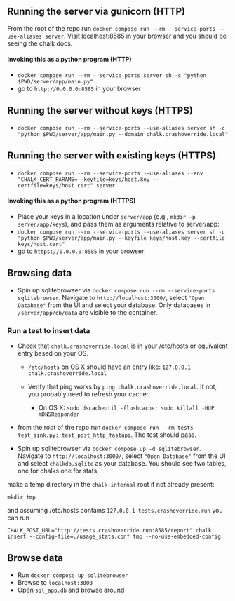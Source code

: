## Running the server via gunicorn (HTTP)

From the root of the repo run `docker compose run --rm --service-ports --use-aliases server`. Visit
localhost:8585 in your browser and you should be seeing the chalk docs.

#### Invoking this as a python program (HTTP)

- `docker compose run --rm --service-ports server sh -c "python $PWD/server/app/main.py"`
- go to `http://0.0.0.0:8585` in your browser

## Running the server without keys (HTTPS)

- `docker compose run --rm --service-ports --use-aliases server sh -c "python $PWD/server/app/main.py --domain chalk.crashoverride.local"`

## Running the server with existing keys (HTTPS)

- `docker compose run --rm --service-ports --use-aliases --env "CHALK_CERT_PARAMS=--keyfile=keys/host.key --certfile=keys/host.cert" server`

#### Invoking this as a python program (HTTPS)

- Place your keys in a location under `server/app` (e.g., `mkdir -p server/app/keys`), and pass them as arguments
  relative to server/app:
- `docker compose run --rm --service-ports --use-aliases server sh -c "python $PWD/server/app/main.py --keyfile keys/host.key --certfile keys/host.cert"`
- go to `https://0.0.0.0:8585` in your browser

## Browsing data

- Spin up sqlitebrowser via `docker compose run --rm --service-ports sqlitebrowser`. Navigate to
  `http://localhost:3000/`, select `"Open Database"` from the UI and select
  your database. Only databases in `/server/app/db/data` are visible to the
  container.

### Run a test to insert data

- Check that `chalk.crashoverride.local` is in your /etc/hosts or equivalent
  entry based on your OS.

  - `/etc/hosts` on OS X should have an entry like:
    `127.0.0.1 chalk.crashoverride.local`
  - Verify that ping works by `ping chalk.crashoverride.local`. If not, you probably need to refresh your cache:

    - On OS X: `sudo dscacheutil -flushcache; sudo killall -HUP mDNSResponder`

- from the root of the repo run `docker compose run --rm tests test_sink.py::test_post_http_fastapi`.
  The test should pass.

- Spin up sqlitebrowser via `docker compose up -d sqlitebrowser`. Navigate to
  `http://localhost:3000/`, select `"Open Database"` from the UI and select `chalkdb.sqlite` as
  your database. You should see two tables, one for chalks one for stats

make a temp directory in the `chalk-internal` root if not already present:

`mkdir tmp`

and assuming /etc/hosts contains `127.0.0.1 tests.crashoverride.run` you can run

`CHALK_POST_URL="http://tests.crashoverride.run:8585/report" chalk insert --config-file=./usage_stats.conf tmp --no-use-embedded-config`

## Browse data

- Run `docker compose up sqlitebrowser`
- Browse to `localhost:3000`
- Open `sql_app.db` and browse around
